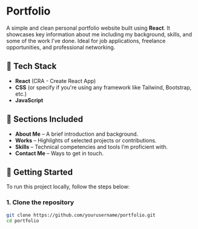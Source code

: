 # Portfolio

A simple and clean personal portfolio website built using **React**. It showcases key information about me including my background, skills, and some of the work I’ve done. Ideal for job applications, freelance opportunities, and professional networking.

## 🧰 Tech Stack

- **React** (CRA - Create React App)
- **CSS** (or specify if you're using any framework like Tailwind, Bootstrap, etc.)
- **JavaScript**

## 📁 Sections Included

- **About Me** – A brief introduction and background.
- **Works** – Highlights of selected projects or contributions.
- **Skills** – Technical competencies and tools I’m proficient with.
- **Contact Me** – Ways to get in touch.

## 🚀 Getting Started

To run this project locally, follow the steps below:

### 1. Clone the repository

```bash
git clone https://github.com/yourusername/portfolio.git
cd portfolio
